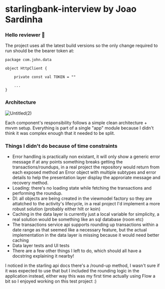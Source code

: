 # starlingbank-interview by Joao Sardinha

### Hello reviewer 👋

The project uses all the latest build versions so the only change required to run should be the bearer token at:

```
package com.john.data

object HttpClient {

    private const val TOKEN = ""

    ...
}
```

### Architecture

![Untitled(2)](https://user-images.githubusercontent.com/15181917/201811760-7dccd39d-a9f5-4590-b020-75807e8cc103.png)

Each component's responsibility follows a simple clean architecture + mvvm setup. Everything is part of a single "app" module because I didn't think it was complex enough that it needed to be split.

### Things I didn't do because of time constraints

- Error handling is practically non existant, it will only show a generic error message if at any points something breaks getting the transactions/roundups, in a real project the repository would return from each exposed method an Error object with multiple subtypes and error details to help the presentation layer display the approriate message and recovery method.
- Loading: there's no loading state while fetching the transactions and performing the roundup.
- DI: all objects are being created in the viewmodel factory so they are attatched to the activity's lifecycle, in a real project I'd implement a more robust solution (probably either hilt or koin)
- Caching in the data layer is currently just a local variable for simplicity, a real solution would be something like an sql database (room etc)
- The transactions service api supports rounding up transactions within a date range as that seemed like a necessary feature, but the actual implementation in the data layer is missing because it would need better caching
- Data layer tests and UI tests
- There are a few other things I left to do, which should all have a docstring explaining it nearby!

I noticed in the starling api docs there's a /round-up method, I wasn't sure if it was expected to use that but I included the rounding logic in the application instead, either way this was my first time actually using Flow a bit so I enjoyed working on this test project :) 
